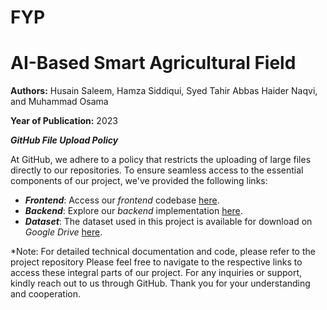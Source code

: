 # FYP

# AI-Based Smart Agricultural Field

**Authors:** Husain Saleem, Hamza Siddiqui, Syed Tahir Abbas Haider Naqvi, and Muhammad Osama

**Year of Publication:** 2023





**_GitHub File Upload Policy_**

At GitHub, we adhere to a policy that restricts the uploading of large files directly to our repositories. To ensure seamless access to the essential components of our project, we've provided the following links:

- **_Frontend_**: Access our *frontend* codebase [here](link_to_frontend_repository).
- **_Backend_**: Explore our *backend* implementation [here](link_to_backend_repository).
- **_Dataset_**: The dataset used in this project is available for download on *Google Drive* [here](link_to_dataset_on_drive).

*Note: For detailed technical documentation and code, please refer to the project repository
Please feel free to navigate to the respective links to access these integral parts of our project. For any inquiries or support, kindly reach out to us through GitHub. Thank you for your understanding and cooperation.

